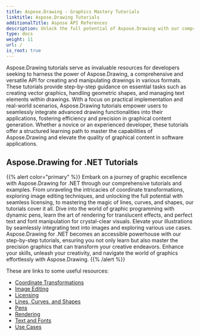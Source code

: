 ```yaml
---
title: Aspose.Drawing - Graphics Mastery Tutorials
linktitle: Aspose.Drawing Tutorials
additionalTitle: Aspose API References
description: Unlock the full potential of Aspose.Drawing with our comprehensive tutorials. Master graphics manipulation across languages for enhanced software visuals and efficiency.
type: docs
weight: 11
url: /
is_root: true
---
```


Aspose.Drawing tutorials serve as invaluable resources for developers seeking to harness the power of Aspose.Drawing, a comprehensive and versatile API for creating and manipulating drawings in various formats. These tutorials provide step-by-step guidance on essential tasks such as creating vector graphics, handling geometric shapes, and managing text elements within drawings. With a focus on practical implementation and real-world scenarios, Aspose.Drawing tutorials empower users to seamlessly integrate advanced drawing functionalities into their applications, fostering efficiency and precision in graphical content generation. Whether a novice or an experienced developer, these tutorials offer a structured learning path to master the capabilities of Aspose.Drawing and elevate the quality of graphical content in software applications.

## Aspose.Drawing for .NET Tutorials
{{% alert color="primary" %}}
Embark on a journey of graphic excellence with Aspose.Drawing for .NET through our comprehensive tutorials and examples. From unraveling the intricacies of coordinate transformations, exploring image editing techniques, and unlocking the full potential with seamless licensing, to mastering the magic of lines, curves, and shapes, our tutorials cover it all. Dive into the world of graphic programming with dynamic pens, learn the art of rendering for translucent effects, and perfect text and font manipulation for crystal-clear visuals. Elevate your illustrations by seamlessly integrating text into images and exploring various use cases. Aspose.Drawing for .NET becomes an accessible powerhouse with our step-by-step tutorials, ensuring you not only learn but also master the precision graphics that can transform your creative endeavors. Enhance your skills, unleash your creativity, and navigate the world of graphics effortlessly with Aspose.Drawing.
{{% /alert %}}

These are links to some useful resources:
 
- [Coordinate Transformations](./net/coordinate-transformations/)
- [Image Editing](./net/image-editing/)
- [Licensing](./net/licensing/)
- [Lines, Curves, and Shapes](./net/lines-curves-and-shapes/)
- [Pens](./net/pens/)
- [Rendering](./net/rendering/)
- [Text and Fonts](./net/text-and-fonts/)
- [Use Cases](./net/use-cases/)